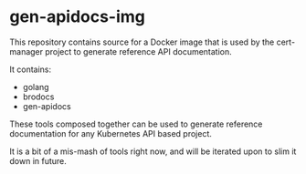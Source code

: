 # gen-apidocs-img

This repository contains source for a Docker image that is used by the
cert-manager project to generate reference API documentation.

It contains:

* golang
* brodocs
* gen-apidocs

These tools composed together can be used to generate reference documentation
for any Kubernetes API based project.

It is a bit of a mis-mash of tools right now, and will be iterated upon to slim
it down in future.
